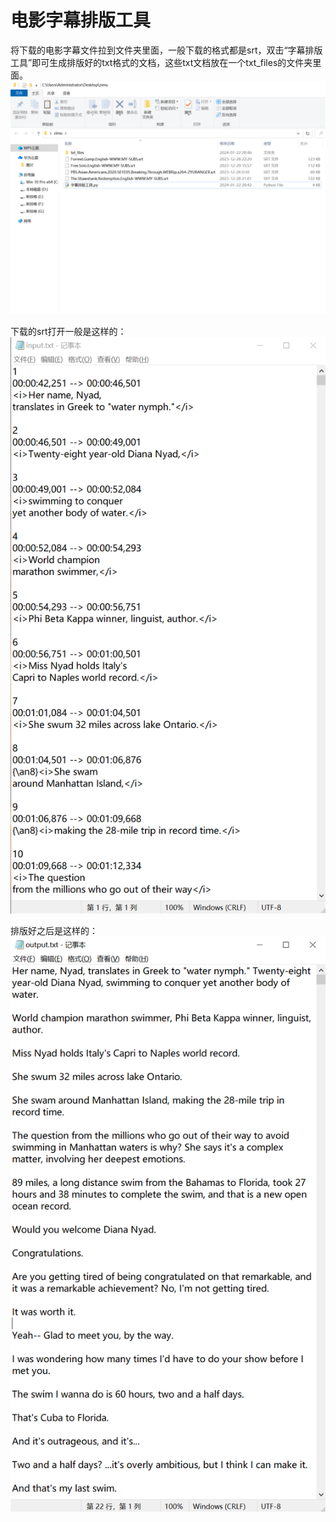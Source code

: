 # 电影字幕排版工具
将下载的电影字幕文件拉到文件夹里面，一般下载的格式都是srt，双击“字幕排版工具”即可生成排版好的txt格式的文档，这些txt文档放在一个txt_files的文件夹里面。
![alt text](./images/ScreenClip.png)

下载的srt打开一般是这样的：
![alt text](./images/Image.png)

排版好之后是这样的：
![alt text](./images/Image-1.png)